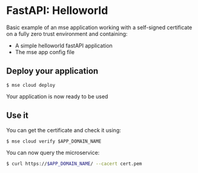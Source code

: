 # FastAPI: Helloworld

Basic example of an mse application working with a self-signed certificate on a fully zero trust environment and containing:

- A simple helloworld fastAPI application
- The mse app config file

## Deploy your application

```console
$ mse cloud deploy 
```

Your application is now ready to be used

## Use it

You can get the certificate and check it using:

```console
$ mse cloud verify $APP_DOMAIN_NAME
```

You can now query the microservice:

```sh
$ curl https://$APP_DOMAIN_NAME/ --cacert cert.pem
```